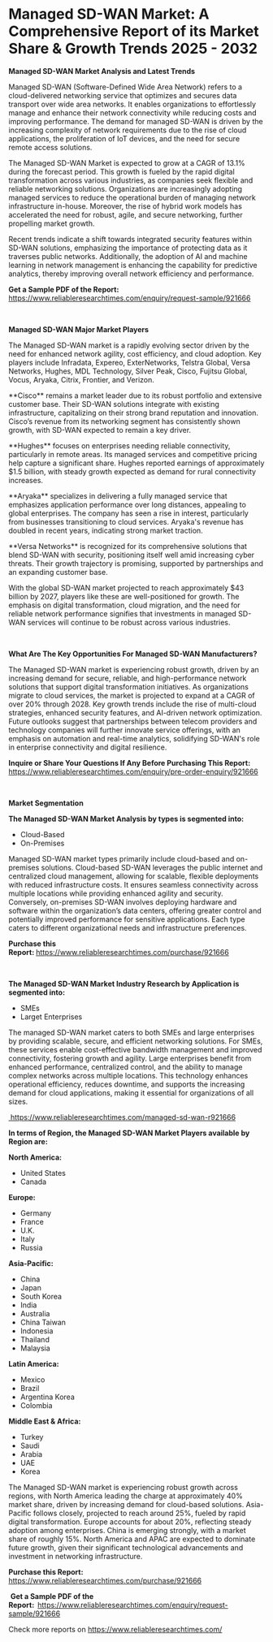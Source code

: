 <p><h1>Managed SD-WAN Market: A Comprehensive Report of its Market Share & Growth Trends 2025 - 2032</h1></p><p><strong>Managed SD-WAN Market Analysis and Latest Trends</strong></p>
<p><p>Managed SD-WAN (Software-Defined Wide Area Network) refers to a cloud-delivered networking service that optimizes and secures data transport over wide area networks. It enables organizations to effortlessly manage and enhance their network connectivity while reducing costs and improving performance. The demand for managed SD-WAN is driven by the increasing complexity of network requirements due to the rise of cloud applications, the proliferation of IoT devices, and the need for secure remote access solutions.</p><p>The Managed SD-WAN Market is expected to grow at a CAGR of 13.1% during the forecast period. This growth is fueled by the rapid digital transformation across various industries, as companies seek flexible and reliable networking solutions. Organizations are increasingly adopting managed services to reduce the operational burden of managing network infrastructure in-house. Moreover, the rise of hybrid work models has accelerated the need for robust, agile, and secure networking, further propelling market growth.</p><p>Recent trends indicate a shift towards integrated security features within SD-WAN solutions, emphasizing the importance of protecting data as it traverses public networks. Additionally, the adoption of AI and machine learning in network management is enhancing the capability for predictive analytics, thereby improving overall network efficiency and performance.</p></p>
<p><strong>Get a Sample PDF of the Report:&nbsp;</strong> <a href="https://www.reliableresearchtimes.com/enquiry/request-sample/921666?utm_campaign=2204&utm_medium=2&utm_source=Github&utm_content=ia&utm_term=11032025&utm_id=managed-sd-wan">https://www.reliableresearchtimes.com/enquiry/request-sample/921666</a></p>
<p>&nbsp;</p>
<p><strong>Managed SD-WAN Major Market Players</strong></p>
<p><p>The Managed SD-WAN market is a rapidly evolving sector driven by the need for enhanced network agility, cost efficiency, and cloud adoption. Key players include Infradata, Expereo, ExterNetworks, Telstra Global, Versa Networks, Hughes, MDL Technology, Silver Peak, Cisco, Fujitsu Global, Vocus, Aryaka, Citrix, Frontier, and Verizon.</p><p>**Cisco** remains a market leader due to its robust portfolio and extensive customer base. Their SD-WAN solutions integrate with existing infrastructure, capitalizing on their strong brand reputation and innovation. Cisco’s revenue from its networking segment has consistently shown growth, with SD-WAN expected to remain a key driver.</p><p>**Hughes** focuses on enterprises needing reliable connectivity, particularly in remote areas. Its managed services and competitive pricing help capture a significant share. Hughes reported earnings of approximately $1.5 billion, with steady growth expected as demand for rural connectivity increases.</p><p>**Aryaka** specializes in delivering a fully managed service that emphasizes application performance over long distances, appealing to global enterprises. The company has seen a rise in interest, particularly from businesses transitioning to cloud services. Aryaka's revenue has doubled in recent years, indicating strong market traction.</p><p>**Versa Networks** is recognized for its comprehensive solutions that blend SD-WAN with security, positioning itself well amid increasing cyber threats. Their growth trajectory is promising, supported by partnerships and an expanding customer base.</p><p>With the global SD-WAN market projected to reach approximately $43 billion by 2027, players like these are well-positioned for growth. The emphasis on digital transformation, cloud migration, and the need for reliable network performance signifies that investments in managed SD-WAN services will continue to be robust across various industries.</p></p>
<p>&nbsp;</p>
<p><strong>What Are The Key Opportunities For Managed SD-WAN Manufacturers?</strong></p>
<p><p>The Managed SD-WAN market is experiencing robust growth, driven by an increasing demand for secure, reliable, and high-performance network solutions that support digital transformation initiatives. As organizations migrate to cloud services, the market is projected to expand at a CAGR of over 20% through 2028. Key growth trends include the rise of multi-cloud strategies, enhanced security features, and AI-driven network optimization. Future outlooks suggest that partnerships between telecom providers and technology companies will further innovate service offerings, with an emphasis on automation and real-time analytics, solidifying SD-WAN's role in enterprise connectivity and digital resilience.</p></p>
<p><strong>Inquire or Share Your Questions If Any Before Purchasing This Report:</strong> <a href="https://www.reliableresearchtimes.com/enquiry/pre-order-enquiry/921666?utm_campaign=2204&utm_medium=2&utm_source=Github&utm_content=ia&utm_term=11032025&utm_id=managed-sd-wan">https://www.reliableresearchtimes.com/enquiry/pre-order-enquiry/921666</a></p>
<p>&nbsp;</p>
<p><strong>Market Segmentation</strong></p>
<p><strong>The Managed SD-WAN Market Analysis by types is segmented into:</strong></p>
<p><ul><li>Cloud-Based</li><li>On-Premises</li></ul></p>
<p><p>Managed SD-WAN market types primarily include cloud-based and on-premises solutions. Cloud-based SD-WAN leverages the public internet and centralized cloud management, allowing for scalable, flexible deployments with reduced infrastructure costs. It ensures seamless connectivity across multiple locations while providing enhanced agility and security. Conversely, on-premises SD-WAN involves deploying hardware and software within the organization’s data centers, offering greater control and potentially improved performance for sensitive applications. Each type caters to different organizational needs and infrastructure preferences.</p></p>
<p><strong>Purchase this Report:&nbsp;</strong><a href="https://www.reliableresearchtimes.com/purchase/921666?utm_campaign=2204&utm_medium=2&utm_source=Github&utm_content=ia&utm_term=11032025&utm_id=managed-sd-wan">https://www.reliableresearchtimes.com/purchase/921666</a></p>
<p>&nbsp;</p>
<p><strong>The Managed SD-WAN Market Industry Research by Application is segmented into:</strong></p>
<p><ul><li>SMEs</li><li>Larget Enterprises</li></ul></p>
<p><p>The managed SD-WAN market caters to both SMEs and large enterprises by providing scalable, secure, and efficient networking solutions. For SMEs, these services enable cost-effective bandwidth management and improved connectivity, fostering growth and agility. Large enterprises benefit from enhanced performance, centralized control, and the ability to manage complex networks across multiple locations. This technology enhances operational efficiency, reduces downtime, and supports the increasing demand for cloud applications, making it essential for organizations of all sizes.</p></p>
<p><a href="https://www.reliableresearchtimes.com/managed-sd-wan-r921666?utm_campaign=2204&utm_medium=2&utm_source=Github&utm_content=ia&utm_term=11032025&utm_id=managed-sd-wan">&nbsp;https://www.reliableresearchtimes.com/managed-sd-wan-r921666</a></p>
<p><strong>In terms of Region, the Managed SD-WAN Market Players available by Region are:</strong></p>
<p>
    <p> <strong> North America: </strong>
        <ul>
            <li>United States</li>
            <li>Canada</li>
        </ul>
        </p> 
    <p> <strong> Europe: </strong>
        <ul>
            <li>Germany</li>
            <li>France</li>
            <li>U.K.</li>
            <li>Italy</li>
            <li>Russia</li>
        </ul>
        </p> 
    <p> <strong> Asia-Pacific: </strong>
        <ul>
            <li>China</li>
            <li>Japan</li>
            <li>South Korea</li>
            <li>India</li>
            <li>Australia</li>
            <li>China Taiwan</li>
            <li>Indonesia</li>
            <li>Thailand</li>
            <li>Malaysia</li>
        </ul>
        </p> 
    <p> <strong> Latin America: </strong>
        <ul>
            <li>Mexico</li>
            <li>Brazil</li>
            <li>Argentina Korea</li>
            <li>Colombia</li>
        </ul>
        </p> 
    <p> <strong> Middle East & Africa: </strong>
        <ul>
            <li>Turkey</li>
            <li>Saudi</li>
            <li>Arabia</li>
            <li>UAE</li>
            <li>Korea</li>
        </ul>
    </p>
    </p>
<p><p>The Managed SD-WAN market is experiencing robust growth across regions, with North America leading the charge at approximately 40% market share, driven by increasing demand for cloud-based solutions. Asia-Pacific follows closely, projected to reach around 25%, fueled by rapid digital transformation. Europe accounts for about 20%, reflecting steady adoption among enterprises. China is emerging strongly, with a market share of roughly 15%. North America and APAC are expected to dominate future growth, given their significant technological advancements and investment in networking infrastructure.</p></p>
<p><strong>Purchase this Report: </strong><a href="https://www.reliableresearchtimes.com/purchase/921666?utm_campaign=2204&utm_medium=2&utm_source=Github&utm_content=ia&utm_term=11032025&utm_id=managed-sd-wan">https://www.reliableresearchtimes.com/purchase/921666</a></p>
<p>&nbsp;<strong>Get a Sample PDF of the Report:&nbsp;&nbsp;</strong><a href="https://www.reliableresearchtimes.com/enquiry/request-sample/921666?utm_campaign=2204&utm_medium=2&utm_source=Github&utm_content=ia&utm_term=11032025&utm_id=managed-sd-wan">https://www.reliableresearchtimes.com/enquiry/request-sample/921666</a></p>
<p><strong></strong></p>
<p>Check more reports on <a href="https://www.reliableresearchtimes.com/?utm_campaign=2204&utm_medium=2&utm_source=Github&utm_content=ia&utm_term=11032025&utm_id=managed-sd-wan">https://www.reliableresearchtimes.com/</a></p>